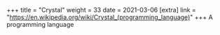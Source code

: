 +++
title = "Crystal"
weight = 33
date = 2021-03-06
[extra]
link = "https://en.wikipedia.org/wiki/Crystal_(programming_language)"
+++
A programming language

